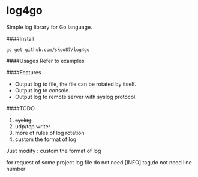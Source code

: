 log4go
======

Simple log library for Go language.

####Install

    go get github.com/skoo87/log4go

####Usages
Refer to examples

####Features
* Output log to file, the file can be rotated by itself.
* Output log to console.
* Output log to remote server with syslog protocol.


####TODO
1. ~~syslog~~
2. udp/tcp writer
3. more of rules of log rotation
4. custom the format of log

Just modify :
custom the format of log

for request of some project log file do not need [INFO] tag,do not need line number
